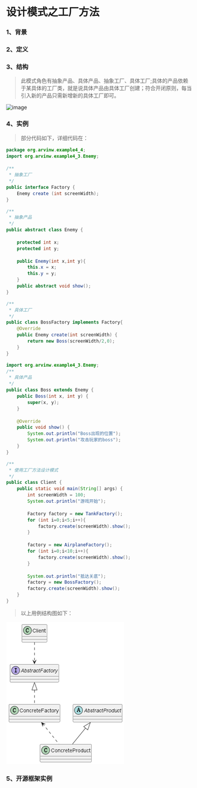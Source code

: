 # 设计模式之工厂方法

>


<h3>1、背景</h3>

<h3>2、定义</h3>

<h3>3、结构</h3>

>此模式角色有抽象产品、具体产品、抽象工厂、具体工厂;具体的产品依赖于某具体的工厂类，就是说具体产品由具体工厂创建；符合开闭原则，每当引入新的产品只需新增新的具体工厂即可。

![image](factory-method_1.png)

<h3>4、实例</h3>

>部分代码如下，详细代码在：<br>

```java
package org.arvinw.example4_4;
import org.arvinw.example4_3.Enemy;

/**
 * 抽象工厂
 */
public interface Factory {
    Enemy create (int screenWidth);
}
```

```java
/**
 * 抽象产品
 */
public abstract class Enemy {

    protected int x;
    protected int y;

    public Enemy(int x,int y){
        this.x = x;
        this.y = y;
    }
    public abstract void show();
}
```

```java
/**
 * 具体工厂
 */
public class BossFactory implements Factory{
    @Override
    public Enemy create(int screenWidth) {
        return new Boss(screenWidth/2,0);
    }
}
```

```java
import org.arvinw.example4_3.Enemy;
/**
 * 具体产品
 */
public class Boss extends Enemy {
    public Boss(int x, int y) {
        super(x, y);
    }

    @Override
    public void show() {
        System.out.println("Boss出现的位置");
        System.out.println("攻击玩家的boss");
    }
}
```

```java
/**
 * 使用工厂方法设计模式
 */
public class Client {
    public static void main(String[] args) {
        int screenWidth = 100;
        System.out.println("游戏开始");

        Factory factory = new TankFactory();
        for (int i=0;i<5;i++){
            factory.create(screenWidth).show();
        }

        factory = new AirplaneFactory();
        for (int i=0;i<10;i++){
            factory.create(screenWidth).show();
        }

        System.out.println("抵达关底");
        factory = new BossFactory();
        factory.create(screenWidth).show();
    }
}
```
>以上用例结构图如下：

![image](factory-method.png)

<h3>5、开源框架实例</h3>